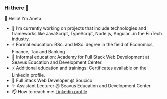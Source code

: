 ### Hi there 👋

<!--
**anetastankovska/anetastankovska** is a ✨ _special_ ✨ repository because its `README.md` (this file) appears on your GitHub profile.

Here are some ideas to get you started:

- 🔭 I’m currently working on ...
- 🌱 I’m currently learning ...
- 👯 I’m looking to collaborate on ...
- 🤔 I’m looking for help with ...
- 💬 Ask me about ...
- 📫 How to reach me: ...
- 😄 Pronouns: ...
- ⚡ Fun fact: ...
-->

👋 Hello! I'm Aneta.

- 🔭 I’m currently working on projects that include technologies and frameworks like JavaScript, TypeScript, Node.js, Angular...in the FinTech industry.
- ⚡ Formal education: BSc. and MSc. degree in the field of Economics, Finance, Tax and Banking
- 🌱 Informal education: Academy for Full Stack Web Development at Seavus Education and Development Center. 
- ⚡ Additional education and trainings: Certificates available on the LinkedIn profile.
- 👯 Full Stack Web Developer @ Soucico
- ✨ Assistant Lecturer @ Seavus Education and Development Center
- 📫 How to reach me: [Linkedin profile](https://www.linkedin.com/in/aneta-stankovska-ane/)

 
